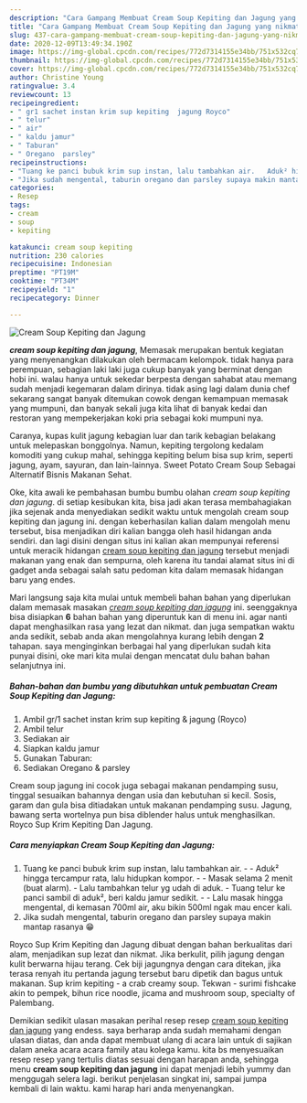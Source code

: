 ```yaml
---
description: "Cara Gampang Membuat Cream Soup Kepiting dan Jagung yang nikmat"
title: "Cara Gampang Membuat Cream Soup Kepiting dan Jagung yang nikmat"
slug: 437-cara-gampang-membuat-cream-soup-kepiting-dan-jagung-yang-nikmat
date: 2020-12-09T13:49:34.190Z
image: https://img-global.cpcdn.com/recipes/772d7314155e34bb/751x532cq70/cream-soup-kepiting-dan-jagung-foto-resep-utama.jpg
thumbnail: https://img-global.cpcdn.com/recipes/772d7314155e34bb/751x532cq70/cream-soup-kepiting-dan-jagung-foto-resep-utama.jpg
cover: https://img-global.cpcdn.com/recipes/772d7314155e34bb/751x532cq70/cream-soup-kepiting-dan-jagung-foto-resep-utama.jpg
author: Christine Young
ratingvalue: 3.4
reviewcount: 13
recipeingredient:
- " gr1 sachet instan krim sup kepiting  jagung Royco"
- " telur"
- " air"
- " kaldu jamur"
- " Taburan"
- " Oregano  parsley"
recipeinstructions:
- "Tuang ke panci bubuk krim sup instan, lalu tambahkan air.   Aduk² hingga tercampur rata, lalu hidupkan kompor.  Masak selama 2 menit (buat alarm). Lalu tambahkan telur yg udah di aduk. Tuang telur ke panci sambil di aduk², beri kaldu jamur sedikit.  Lalu masak hingga mengental, di kemasan 700ml air, aku bikin 500ml ngak mau encer kali."
- "Jika sudah mengental, taburin oregano dan parsley supaya makin mantap rasanya 😁"
categories:
- Resep
tags:
- cream
- soup
- kepiting

katakunci: cream soup kepiting 
nutrition: 230 calories
recipecuisine: Indonesian
preptime: "PT19M"
cooktime: "PT34M"
recipeyield: "1"
recipecategory: Dinner

---
```



![Cream Soup Kepiting dan Jagung](https://img-global.cpcdn.com/recipes/772d7314155e34bb/751x532cq70/cream-soup-kepiting-dan-jagung-foto-resep-utama.jpg)

<b><i>cream soup kepiting dan jagung</i></b>, Memasak merupakan bentuk kegiatan yang menyenangkan dilakukan oleh bermacam kelompok. tidak hanya para perempuan, sebagian laki laki juga cukup banyak yang berminat dengan hobi ini. walau hanya untuk sekedar berpesta dengan sahabat atau memang sudah menjadi kegemaran dalam dirinya. tidak asing lagi dalam dunia chef sekarang sangat banyak ditemukan cowok dengan kemampuan memasak yang mumpuni, dan banyak sekali juga kita lihat di banyak kedai dan restoran yang mempekerjakan koki pria sebagai koki mumpuni nya.

Caranya, kupas kulit jagung kebagian luar dan tarik kebagian belakang untuk melepaskan bonggolnya. Namun, kepiting tergolong kedalam komoditi yang cukup mahal, sehingga kepiting belum bisa sup krim, seperti jagung, ayam, sayuran, dan lain-lainnya. Sweet Potato Cream Soup Sebagai Alternatif Bisnis Makanan Sehat.

Oke, kita awali ke pembahasan bumbu bumbu olahan <i>cream soup kepiting dan jagung</i>. di setiap kesibukan kita, bisa jadi akan terasa membahagiakan jika sejenak anda menyediakan sedikit waktu untuk mengolah cream soup kepiting dan jagung ini. dengan keberhasilan kalian dalam mengolah menu tersebut, bisa menjadikan diri kalian bangga oleh hasil hidangan anda sendiri. dan lagi disini dengan situs ini kalian akan mempunyai referensi untuk meracik hidangan <u>cream soup kepiting dan jagung</u> tersebut menjadi makanan yang enak dan sempurna, oleh karena itu tandai alamat situs ini di gadget anda sebagai salah satu pedoman kita dalam memasak hidangan baru yang endes.


Mari langsung saja kita mulai untuk membeli bahan bahan yang diperlukan dalam memasak masakan <u><i>cream soup kepiting dan jagung</i></u> ini. seenggaknya bisa disiapkan <b>6</b> bahan bahan yang diperuntuk kan di menu ini. agar nanti dapat menghasilkan rasa yang lezat dan nikmat. dan juga sempatkan waktu anda sedikit, sebab anda akan mengolahnya kurang lebih dengan <b>2</b> tahapan. saya menginginkan berbagai hal yang diperlukan sudah kita punyai disini, oke mari kita mulai dengan mencatat dulu bahan bahan selanjutnya ini.

<!--inarticleads1-->

##### Bahan-bahan dan bumbu yang dibutuhkan untuk pembuatan Cream Soup Kepiting dan Jagung:

1. Ambil  gr/1 sachet instan krim sup kepiting &amp; jagung (Royco)
1. Ambil  telur
1. Sediakan  air
1. Siapkan  kaldu jamur
1. Gunakan  Taburan:
1. Sediakan  Oregano &amp; parsley


Cream soup jagung ini cocok juga sebagai makanan pendamping susu, tinggal sesuaikan bahannya dengan usia dan kebutuhan si kecil. Sosis, garam dan gula bisa ditiadakan untuk makanan pendamping susu. Jagung, bawang serta wortelnya pun bisa diblender halus untuk menghasilkan. Royco Sup Krim Kepiting Dan Jagung. 

<!--inarticleads2-->

##### Cara menyiapkan Cream Soup Kepiting dan Jagung:

1. Tuang ke panci bubuk krim sup instan, lalu tambahkan air.  -  - Aduk² hingga tercampur rata, lalu hidupkan kompor. -  - Masak selama 2 menit (buat alarm). - Lalu tambahkan telur yg udah di aduk. - Tuang telur ke panci sambil di aduk², beri kaldu jamur sedikit. -  - Lalu masak hingga mengental, di kemasan 700ml air, aku bikin 500ml ngak mau encer kali.
1. Jika sudah mengental, taburin oregano dan parsley supaya makin mantap rasanya 😁


Royco Sup Krim Kepiting dan Jagung dibuat dengan bahan berkualitas dari alam, menjadikan sup lezat dan nikmat. Jika berkulit, pilih jagung dengan kulit berwarna hijau terang. Cek biji jagungnya dengan cara ditekan, jika terasa renyah itu pertanda jagung tersebut baru dipetik dan bagus untuk makanan. Sup krim kepiting - a crab creamy soup. Tekwan - surimi fishcake akin to pempek, bihun rice noodle, jicama and mushroom soup, specialty of Palembang. 

Demikian sedikit ulasan masakan perihal resep resep <u>cream soup kepiting dan jagung</u> yang endess. saya berharap anda sudah memahami dengan ulasan diatas, dan anda dapat membuat ulang di acara lain untuk di sajikan dalam aneka acara acara family atau kolega kamu. kita bs menyesuaikan resep resep yang tertulis diatas sesuai dengan harapan anda, sehingga menu <b>cream soup kepiting dan jagung</b> ini dapat menjadi lebih yummy dan menggugah selera lagi. berikut penjelasan singkat ini, sampai jumpa kembali di lain waktu. kami harap hari anda menyenangkan.
